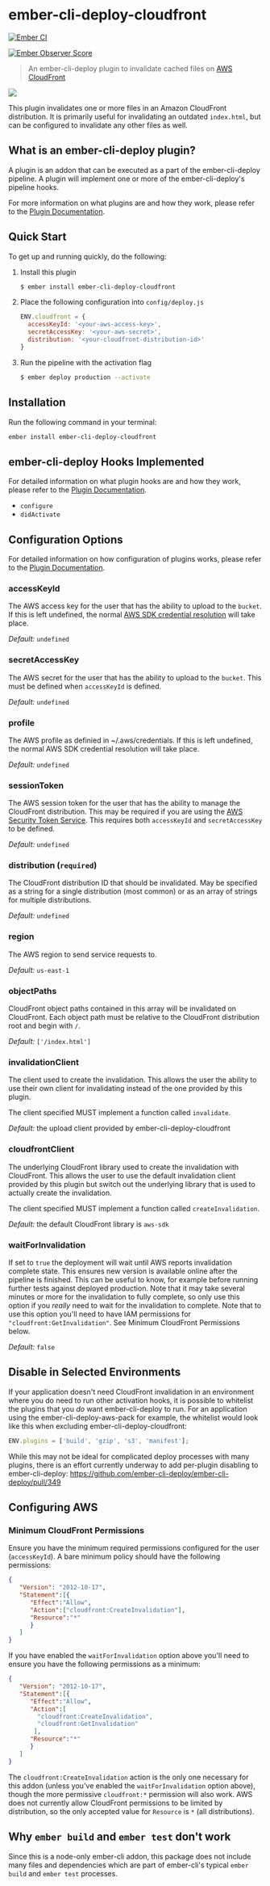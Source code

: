 # ember-cli-deploy-cloudfront

[![Ember CI](https://github.com/kpfefferle/ember-cli-deploy-cloudfront/workflows/Node%20CI/badge.svg)](https://github.com/kpfefferle/ember-cli-deploy-cloudfront/actions)

[![Ember Observer Score](https://emberobserver.com/badges/ember-cli-deploy-cloudfront.svg)](https://emberobserver.com/addons/ember-cli-deploy-cloudfront)

> An ember-cli-deploy plugin to invalidate cached files on [AWS CloudFront](https://aws.amazon.com/cloudfront/)

![](https://ember-cli-deploy.github.io/ember-cli-deploy-version-badges/plugins/ember-cli-deploy-cloudfront.svg)

This plugin invalidates one or more files in an Amazon CloudFront distribution. It is primarily useful for invalidating an outdated `index.html`, but can be configured to invalidate any other files as well.

## What is an ember-cli-deploy plugin?

A plugin is an addon that can be executed as a part of the ember-cli-deploy pipeline. A plugin will implement one or more of the ember-cli-deploy's pipeline hooks.

For more information on what plugins are and how they work, please refer to the [Plugin Documentation][1].

## Quick Start

To get up and running quickly, do the following:

1. Install this plugin

    ```bash
    $ ember install ember-cli-deploy-cloudfront
    ```

1. Place the following configuration into `config/deploy.js`

    ```javascript
    ENV.cloudfront = {
      accessKeyId: '<your-aws-access-key>',
      secretAccessKey: '<your-aws-secret>',
      distribution: '<your-cloudfront-distribution-id>'
    }
    ```

1. Run the pipeline with the activation flag

    ```bash
    $ ember deploy production --activate
    ```

## Installation
Run the following command in your terminal:

```bash
ember install ember-cli-deploy-cloudfront
```

## ember-cli-deploy Hooks Implemented

For detailed information on what plugin hooks are and how they work, please refer to the [Plugin Documentation][1].

- `configure`
- `didActivate`

## Configuration Options

For detailed information on how configuration of plugins works, please refer to the [Plugin Documentation][1].

### accessKeyId

The AWS access key for the user that has the ability to upload to the `bucket`. If this is left undefined, the normal [AWS SDK credential resolution](https://docs.aws.amazon.com/AWSJavaScriptSDK/guide/node-configuring.html#Setting_AWS_Credentials) will take place.

*Default:* `undefined`

### secretAccessKey

The AWS secret for the user that has the ability to upload to the `bucket`. This must be defined when `accessKeyId` is defined.

*Default:* `undefined`

### profile

The AWS profile as definied in ~/.aws/credentials. If this is left undefined, the normal AWS SDK credential resolution will take place.

*Default:* `undefined`

### sessionToken

The AWS session token for the user that has the ability to manage the CloudFront distribution. This may be required if you are using the [AWS Security Token Service](http://docs.aws.amazon.com/STS/latest/APIReference/Welcome.html).
This requires both `accessKeyId` and `secretAccessKey` to be defined.

*Default:* `undefined`

### distribution (`required`)

The CloudFront distribution ID that should be invalidated. May be specified as a string for a single distribution (most common) or as an array of strings for multiple distributions.

*Default:* `undefined`

### region

The AWS region to send service requests to.

*Default:* `us-east-1`

### objectPaths

CloudFront object paths contained in this array will be invalidated on CloudFront. Each object path must be relative to the CloudFront distribution root and begin with `/`.

*Default:* `['/index.html']`

### invalidationClient

The client used to create the invalidation. This allows the user the ability to use their own client for invalidating instead of the one provided by this plugin.

The client specified MUST implement a function called `invalidate`.

*Default:* the upload client provided by ember-cli-deploy-cloudfront

### cloudfrontClient

The underlying CloudFront library used to create the invalidation with CloudFront. This allows the user to use the default invalidation client provided by this plugin but switch out the underlying library that is used to actually create the invalidation.

The client specified MUST implement a function called `createInvalidation`.

*Default:* the default CloudFront library is `aws-sdk`

### waitForInvalidation

If set to `true` the deployment will wait until AWS reports invalidation complete state. This ensures new version is available online after the pipeline is finished. This can be useful to know, for example before running further tests against deployed production. Note that it may take several minutes or more for the invalidation to fully complete, so only use this option if you *really* need to wait for the invalidation to complete. Note that to use this option you'll need to have IAM permissions for `"cloudfront:GetInvalidation"`. See Minimum CloudFront Permissions below.

*Default:* `false`

## Disable in Selected Environments

If your application doesn't need CloudFront invalidation in an environment where you do need to run other activation hooks, it is possible to whitelist the plugins that you *do* want ember-cli-deploy to run. For an application using the ember-cli-deploy-aws-pack for example, the whitelist would look like this when excluding ember-cli-deploy-cloudfront:

```js
ENV.plugins = ['build', 'gzip', 's3', 'manifest'];
```

While this may not be ideal for complicated deploy processes with many plugins, there is an effort currently underway to add per-plugin disabling to ember-cli-deploy: https://github.com/ember-cli-deploy/ember-cli-deploy/pull/349

## Configuring AWS

### Minimum CloudFront Permissions

Ensure you have the minimum required permissions configured for the user (`accessKeyId`). A bare minimum policy should have the following permissions:

```json
{
   "Version": "2012-10-17",
   "Statement":[{
      "Effect":"Allow",
      "Action":["cloudfront:CreateInvalidation"],
      "Resource":"*"
      }
   ]
}
```

If you have enabled the `waitForInvalidation` option above you'll need to ensure you have the following permissions as a minimum:


```json
{
   "Version": "2012-10-17",
   "Statement":[{
      "Effect":"Allow",
      "Action":[
        "cloudfront:CreateInvalidation",
        "cloudfront:GetInvalidation"
       ],
      "Resource":"*"
      }
   ]
}
```

The `cloudfront:CreateInvalidation` action is the only one necessary for this addon (unless you've enabled the `waitForInvalidation` option above), though the more permissive `cloudfront:*` permission will also work. AWS does not currently allow CloudFront permissions to be limited by distribution, so the only accepted value for `Resource` is `*` (all distributions).

## Why `ember build` and `ember test` don't work

Since this is a node-only ember-cli addon, this package does not include many files and dependencies which are part of ember-cli's typical `ember build` and `ember test` processes.

[1]: http://ember-cli-deploy.com/docs/v0.6.x/plugins-overview/ "Plugin Documentation"
